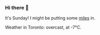 ### Hi there :wave:

It's Sunday! I might be putting some [miles](https://www.strava.com/athletes/889963) in.

Weather in Toronto: overcast, at -7°C.
